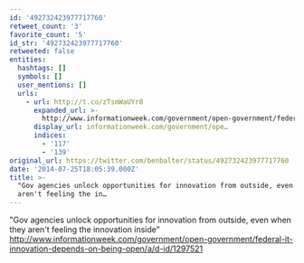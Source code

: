 ```yaml
---
id: '492732423977717760'
retweet_count: '3'
favorite_count: '5'
id_str: '492732423977717760'
retweeted: false
entities:
  hashtags: []
  symbols: []
  user_mentions: []
  urls:
    - url: http://t.co/zTsmWaUYr8
      expanded_url: >-
        http://www.informationweek.com/government/open-government/federal-it-innovation-depends-on-being-open/a/d-id/1297521
      display_url: informationweek.com/government/ope…
      indices:
        - '117'
        - '139'
original_url: https://twitter.com/benbalter/status/492732423977717760
date: '2014-07-25T18:05:39.000Z'
title: >-
  "Gov agencies unlock opportunities for innovation from outside, even when they
  aren't feeling the in…
---
```


"Gov agencies unlock opportunities for innovation from outside, even when they aren't feeling the innovation inside" http://www.informationweek.com/government/open-government/federal-it-innovation-depends-on-being-open/a/d-id/1297521